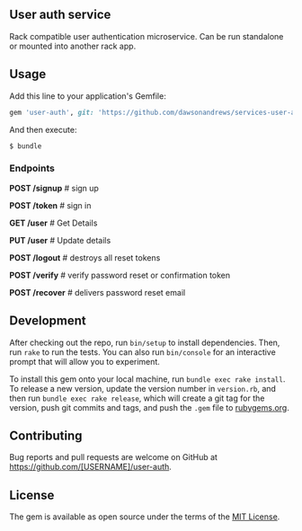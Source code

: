 ## User auth service

Rack compatible user authentication microservice. Can be run standalone or mounted into another rack app.

## Usage

Add this line to your application's Gemfile:

```ruby
gem 'user-auth', git: 'https://github.com/dawsonandrews/services-user-auth'
```

And then execute:

    $ bundle


### Endpoints

**POST /signup** # sign up

**POST /token** # sign in

**GET /user** # Get Details

**PUT /user** # Update details

**POST /logout** # destroys all reset tokens

**POST /verify** # verify password reset or confirmation token

**POST /recover** # delivers password reset email


## Development

After checking out the repo, run `bin/setup` to install dependencies. Then, run `rake` to run the tests. You can also run `bin/console` for an interactive prompt that will allow you to experiment.

To install this gem onto your local machine, run `bundle exec rake install`. To release a new version, update the version number in `version.rb`, and then run `bundle exec rake release`, which will create a git tag for the version, push git commits and tags, and push the `.gem` file to [rubygems.org](https://rubygems.org).

## Contributing

Bug reports and pull requests are welcome on GitHub at https://github.com/[USERNAME]/user-auth.

## License

The gem is available as open source under the terms of the [MIT License](http://opensource.org/licenses/MIT).
